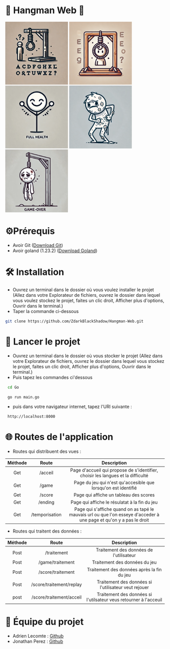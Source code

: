 # 🌟 Hangman Web 🌟
<div>
  <img src="/assets/image/logo.webp" alt="Logo" width="198">
  <img src="/assets/image/game.webp" alt="Logo" width="198">
  <img src="/assets/image/game/game12.webp" alt="Logo" width="198">
  <img src="/assets/image/game/game6.webp" alt="Logo" width="198">
  <img src="/assets/image/game/game0.webp" alt="Logo" width="198">
</div>

# ⚙️Prérequis
- Avoir Git ([Download Git](https://git-scm.com/downloads))
- Avoir goland (1.23.2) ([Download Goland](https://go.dev/dl))

# 🛠️ Installation
- Ouvrez un terminal dans le dossier où vous voulez installer le projet (Allez dans votre Explorateur de fichiers, ouvrez le dossier dans lequel vous voulez stockez le projet, faites un clic droit, Afficher plus d'options, Ouvrir dans le terminal.)
- Taper la commande ci-dessous
```bash
git clone https://github.com/ZdarkBlackShadow/Hangman-Web.git
```

# 🚀 Lancer le projet
- Ouvrez un terminal dans le dossier où vous stocker le projet (Allez dans votre Explorateur de fichiers, ouvrez le dossier dans lequel vous stockez le projet, faites un clic droit, Afficher plus d'options, Ouvrir dans le terminal.)
- Puis tapez les commandes ci'dessous
```bash
 cd Go
```
```bash
 go run main.go
```
- puis dans votre navigateur internet, tapez l'URl suivante :
```bash
 http://localhost:8000
```
# 🌐 Routes de l'application
- Routes qui distribuent des vues :

| Méthode  | Route          | Description |
| :---------------: |:---------------:| :----------------:|
| Get  | /acceil | Page d'accueil qui propose de s'identifier, choisir les langues et la difficulté |
| Get  | /game | Page du jeu qui n'est qu'accesible que lorsqu'on est identifié |
| Get  | /score | Page qui affiche un tableau des scores |
| Get  | /ending | Page qui affiche le résulatat à la fin du jeu |
| Get  | /temporisation | Page qui s'affiche quand on as tapé le mauvais url ou que l'on esseye d'acceder à une page et qu'on y a pas le droit |

- Routes qui traitent des données :

| Méthode  | Route          | Description |
| :---------------: |:---------------:| :----------------:|
| Post  | /traitement | Traitement des données de l'utilisateur |
| Post  | /game/traitement | Traitement des données du jeu |
| Post  | /score/traitement | Traitement des données après la fin du jeu |
| Post  | /score/traitement/replay | Traitement des données si l'utilisateur veut rejouer |
| post  | /score/traitement/acceil | Traitement des données si l'utilsateur veus retourner à l'acceuil |

# 👥 Équipe du projet
- Adrien Lecomte  :  [Github](https://github.com/ZdarkBlackShadow)
- Jonathan Perez  :  [Github](https://github.com/Jonathan-p-z)
